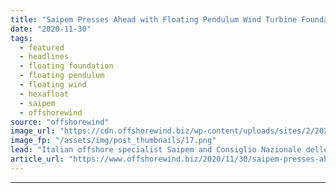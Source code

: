 ```yaml
---
title: "Saipem Presses Ahead with Floating Pendulum Wind Turbine Foundation"
date: "2020-11-30"
tags: 
  - featured
  - headlines
  - floating foundation
  - floating pendulum
  - floating wind
  - hexafloat
  - saipem
  - offshorewind
source: "offshorewind"
image_url: "https://cdn.offshorewind.biz/wp-content/uploads/sites/2/2020/11/30115002/Saipem-Presses-Ahead-with-Floating-Pendulum-Wind-Turbine-Foundation.png"
image_fp: "/assets/img/post_thumbnails/17.png"
lead: "Italian offshore specialist Saipem and Consiglio Nazionale delle Ricerche (CNR) have signed an agreement"
article_url: "https://www.offshorewind.biz/2020/11/30/saipem-presses-ahead-with-floating-pendulum-wind-turbine-foundation/"
---
```


---
